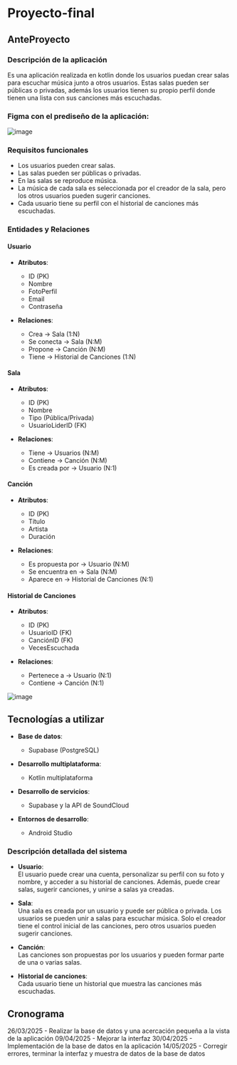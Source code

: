  # Proyecto-final
## AnteProyecto

### Descripción de la aplicación
Es una aplicación realizada en kotlin donde los usuarios puedan crear salas para escuchar música junto a otros usuarios. Estas salas pueden ser públicas o privadas, además los usuarios tienen su propio perfil donde tienen una lista con sus canciones más escuchadas.

### Figma con el prediseño de la aplicación:
![image](https://github.com/user-attachments/assets/d40abcd9-891d-42ff-b53a-708b208c571b)

### Requisitos funcionales
- Los usuarios pueden crear salas.
- Las salas pueden ser públicas o privadas.
- En las salas se reproduce música.
- La música de cada sala es seleccionada por el creador de la sala, pero los otros usuarios pueden sugerir canciones.
- Cada usuario tiene su perfil con el historial de canciones más escuchadas.

### Entidades y Relaciones

#### Usuario
- **Atributos**:  
  - ID (PK)  
  - Nombre  
  - FotoPerfil  
  - Email  
  - Contraseña  

- **Relaciones**:  
  - Crea -> Sala (1:N)  
  - Se conecta -> Sala (N:M)  
  - Propone -> Canción (N:M)  
  - Tiene -> Historial de Canciones (1:N)

#### Sala
- **Atributos**:  
  - ID (PK)  
  - Nombre  
  - Tipo (Pública/Privada)  
  - UsuarioLiderID (FK)  

- **Relaciones**:  
  - Tiene -> Usuarios (N:M)  
  - Contiene -> Canción (N:M)  
  - Es creada por -> Usuario (N:1)

#### Canción
- **Atributos**:  
  - ID (PK)  
  - Título  
  - Artista  
  - Duración  

- **Relaciones**:  
  - Es propuesta por -> Usuario (N:M)  
  - Se encuentra en -> Sala (N:M)  
  - Aparece en -> Historial de Canciones (N:1)

#### Historial de Canciones
- **Atributos**:  
  - ID (PK)  
  - UsuarioID (FK)  
  - CanciónID (FK)  
  - VecesEscuchada
  
- **Relaciones**:  
  - Pertenece a -> Usuario (N:1)  
  - Contiene -> Canción (N:1)
 
 ![image](https://github.com/user-attachments/assets/e5992d01-e36f-4bde-8103-d92d2150bfd3)


## Tecnologías a utilizar

- **Base de datos**:  
  - Supabase (PostgreSQL)

- **Desarrollo multiplataforma**:  
  - Kotlin multiplataforma

- **Desarrollo de servicios**:  
  - Supabase y la API de SoundCloud

- **Entornos de desarrollo**:  
  - Android Studio

### Descripción detallada del sistema

- **Usuario**:  
  El usuario puede crear una cuenta, personalizar su perfil con su foto y nombre, y acceder a su historial de canciones. Además, puede crear salas, sugerir canciones, y unirse a salas ya creadas.
  
- **Sala**:  
  Una sala es creada por un usuario y puede ser pública o privada. Los usuarios se pueden unir a salas para escuchar música. Solo el creador tiene el control inicial de las canciones, pero otros usuarios pueden sugerir canciones.
  
- **Canción**:  
  Las canciones son propuestas por los usuarios y pueden formar parte de una o varias salas.

- **Historial de canciones**:  
  Cada usuario tiene un historial que muestra las canciones más escuchadas.


## Cronograma
26/03/2025 - Realizar la base de datos y una acercación pequeña a la vista de la aplicación
09/04/2025 - Mejorar la interfaz 
30/04/2025 - Implementación de la base de datos en la aplicación
14/05/2025 - Corregir errores, terminar la interfaz y muestra de datos de la base de datos

